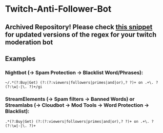 # Twitch-Anti-Follower-Bot

## Archived Repository! Please check [this snippet](https://github.com/Wissididom/Snippets/blob/main/Twitch-Anti-Follower-Purchase-Regex.md) for updated versions of the regex for your twitch moderation bot

## Examples
### Nightbot (-> Spam Protection -> Blacklist Word/Phrases):
`~/.*(?:Buy|Get) (?:(?:viewers|followers|primes|and|or),? ?)+ on .+\. ?(?:\w|-|\. ?)+/gi`
### StreamElements (-> Spam filters -> Banned Words) or Streamlabs (-> Cloudbot -> Mod Tools -> Word Protection -> Blacklist):
`.*(?:Buy|Get) (?:(?:viewers|followers|primes|and|or),? ?)+ on .+\. ?(?:\w|-|\. ?)+`
